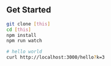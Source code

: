 ## Get Started
```sh
git clone [this]
cd [this]
npm install
npm run watch

# hello world
curl http://localhost:3000/hello?k=3
```